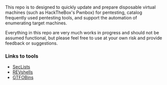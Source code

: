 This repo is to designed to quickly update and prepare disposable virtual machines (such as
HackTheBox's Pwnbox) for pentesting, catalog frequently used pentesting tools, and support the 
automation of enumerating target machines.

Everything in this repo are very much works in progress and should not be assumed functional, 
but please feel free to use at your own risk and provide feedback or suggestions.

### Links to tools

- [SecLists](https://github.com/danielmiessler/SecLists)
- [REVshells](https://www.revshells.com/)
- [GTFOBins](https://gtfobins.github.io)
